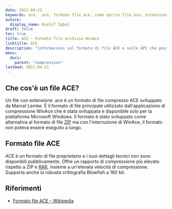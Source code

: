 ```yaml
---
date: 2021-04-21
keywords: ace, .ace, formato file ace, come aprire file ace, estensione .ace, estensione ace
autore:
  display_name: Kashif Iqbal
draft: false
toc: true
title: ACE - Formato file archivio WinAce
linktitle: ACE
description: "Informazioni sul formato di file ACE e sulle API che possono creare e aprire file ACE."
menu:
  docs:
    parent: "compression"
lastmod: 2021-04-21
---
```


## Che cos'è un file ACE?

Un file con estensione .ace è un formato di file compresso ACE sviluppato da Marcel Lemke. È il formato di file principale utilizzato dall'applicazione di compressione WinAce che è stata sviluppata e disponibile solo per la piattaforma Microsoft Windows. Il formato è stato sviluppato come alternativa al formato di file [ZIP](/it/compression/zip/) ma con l'interruzione di WinAce, il formato non poteva essere eseguito a lungo.

## Formato file ACE

ACE è un formato di file proprietario e i suoi dettagli tecnici non sono disponibili pubblicamente. Offre un rapporto di compressione più elevato rispetto a ZIP e [RAR](/it/compression/rar/), insieme a un'elevata velocità di compressione. Supporta anche la robusta crittografia Blowfish a 160 bit.

## Riferimenti

- [Formato file ACE - Wikipedia](https://en.wikipedia.org/wiki/ACE_(compressed_file_format))

